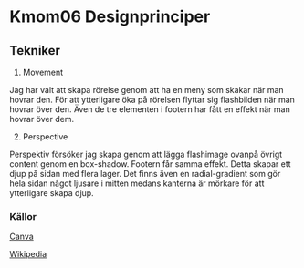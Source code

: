 # Kmom06 Designprinciper

## Tekniker

1. Movement

Jag har valt att skapa rörelse genom att ha en meny som skakar när man hovrar den.
För att ytterligare öka på rörelsen flyttar sig flashbilden när man hovrar över den.
Även de tre elementen i footern har fått en effekt när man hovrar över dem.

2. Perspective

Perspektiv försöker jag skapa genom att lägga flashimage ovanpå övrigt content genom en box-shadow.
Footern får samma effekt. Detta skapar ett djup på sidan med flera lager.
Det finns även en radial-gradient som gör hela sidan något ljusare i mitten medans kanterna är mörkare för att ytterligare skapa djup.


### Källor
[Canva](https://www.canva.com/learn/design-elements-principles/)

[Wikipedia](https://en.wikipedia.org/wiki/Visual_design_elements_and_principles)

